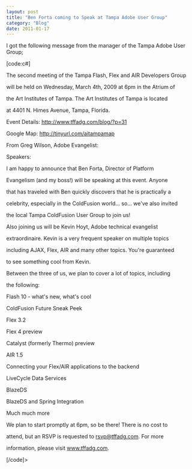 ```yaml
---
layout: post
title: "Ben Forta coming to Speak at Tampa Adobe User Group"
category: "Blog"
date: 2011-01-17
---
```



I got the following message from the manager of the Tampa Adobe User Group;

[code:c#]

The second meeting of the Tampa Flash, Flex and AIR Developers Group

will be held on Wednesday, March 4th, 2009 at 6pm in the Atrium of

the Art Institutes of Tampa. The Art Institutes of Tampa is located

at 4401 N. Himes Avenue, Tampa, Florida.

Event Details: http://www.tffadg.com/blog/?p=31

Google Map: http://tinyurl.com/aitampamap

From Greg Wilson, Adobe Evangelist:

Speakers:

I am happy to announce that Ben Forta, Director of Platform

Evangelism (and my boss!) will be speaking at this event. Anyone

that has traveled with Ben quickly discovers that he is practically a

celebrity, especially in the ColdFusion world... so... we've also invited

the local Tampa ColdFusion User Group to join us!

Also joining us will be Kevin Hoyt, Adobe technical evangelist

extraordinaire. Kevin is a very frequent speaker on multiple topics

including AJAX, Flex, AIR and many other topics. You're guaranteed

to see something cool from Kevin.

Between the three of us, we plan to cover a lot of topics, including

the following:

Flash 10 - what's new, what's cool

ColdFusion Future Sneak Peek

Flex 3.2

Flex 4 preview

Catalyst (formerly Thermo) preview

AIR 1.5

Connecting your Flex/AIR applications to the backend

LiveCycle Data Services

BlazeDS

BlazeDS and Spring Integration

Much much more

We plan to start promptly at 6pm, so be there! There is no cost to

attend, but an RSVP is requested to rsvp@tffadg.com. For more

information, please visit www.tffadg.com.

[/code]>